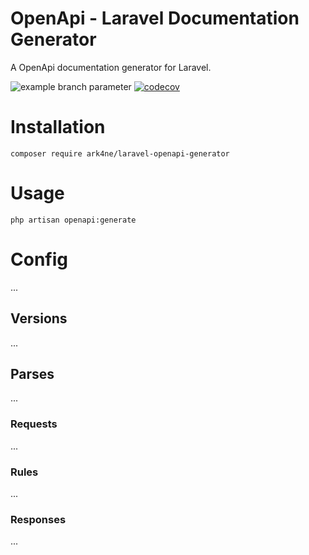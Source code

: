OpenApi - Laravel Documentation Generator
=========================================

A OpenApi documentation generator for Laravel.

![example branch parameter](https://github.com/Ark4ne/laravel-openapi-generator/actions/workflows/php.yml/badge.svg)
[![codecov](https://codecov.io/gh/Ark4ne/laravel-openapi-generator/branch/master/graph/badge.svg?token=F7XBLAGTDP)](https://codecov.io/gh/Ark4ne/laravel-json-api)

# Installation
```shell
composer require ark4ne/laravel-openapi-generator
```

# Usage
```shell
php artisan openapi:generate
```

# Config
...

## Versions
...

## Parses
...

### Requests
...

### Rules
...

### Responses
...
